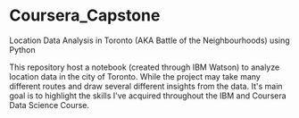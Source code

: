 # Coursera_Capstone

Location Data Analysis in Toronto (AKA Battle of the Neighbourhoods) using Python

This repository host a notebook (created through IBM Watson) to analyze location data in the city of Toronto. 
While the project may take many different routes and draw several different insights from the data. It's main goal is to highlight the skills I've acquired throughout the IBM and Coursera Data Science Course.
